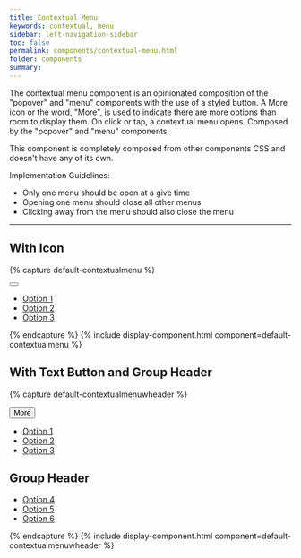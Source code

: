 ```yaml
---
title: Contextual Menu
keywords: contextual, menu
sidebar: left-navigation-sidebar
toc: false
permalink: components/contextual-menu.html
folder: components
summary:
---
```


The contextual menu component is an opinionated composition of the "popover" and "menu" components with the use of a styled button. A More icon or the word, "More", is used to indicate there are more options than room to display them. On click or tap, a contextual menu opens. Composed by the "popover" and "menu" components.

This component is completely composed from other components CSS and doesn't have any of its own.

Implementation Guidelines:
- Only one menu should be open at a give time
- Opening one menu should close all other menus
- Clicking away from the menu should also close the menu

<hr>

## With Icon
{% capture default-contextualmenu %}
<div class="fd-popover">
    <div class="fd-popover__control">
        <button class="fd-button--secondary sap-icon--vertical-grip" aria-controls="pQqQR213" aria-haspopup="true" aria-expanded="false" aria-label="More"></button>
    </div>
    <div class="fd-popover__body" aria-hidden="true" id="pQqQR213">
        <nav class="fd-menu">
            <ul class="fd-menu__list">
                <li><a href="#" class="fd-menu__item">Option 1</a></li>
                <li><a href="#" class="fd-menu__item">Option 2</a></li>
                <li><a href="#" class="fd-menu__item">Option 3</a></li>
            </ul>
        </nav>
    </div>
</div>
{% endcapture %}
{% include display-component.html component=default-contextualmenu %}

<br>

## With Text Button and Group Header

{% capture default-contextualmenuwheader %}
<div class="fd-popover">
    <div class="fd-popover__control">
        <button class="fd-button" aria-controls="jhqD0558" aria-haspopup="true" aria-expanded="false" aria-label="More">More</button>
    </div>
    <div class="fd-popover__body" aria-hidden="true" id="jhqD0558">
        <nav class="fd-menu">
            <ul class="fd-menu__list">
                <li><a href="#" class="fd-menu__item">Option 1</a></li>
                <li><a href="#" class="fd-menu__item">Option 2</a></li>
                <li><a href="#" class="fd-menu__item">Option 3</a></li>
            </ul>
            <div class="fd-menu__group">
                <h1 class="fd-menu__title">Group Header</h1>
                <ul class="fd-menu__list">
                    <li><a href="#" class="fd-menu__item">Option 4</a></li>
                    <li><a href="#" class="fd-menu__item">Option 5</a></li>
                    <li><a href="#" class="fd-menu__item">Option 6</a></li>
                </ul>
            </div>
        </nav>
    </div>
</div>
{% endcapture %}
{% include display-component.html component=default-contextualmenuwheader %}
